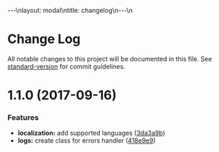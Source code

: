 ---\nlayout: modal\ntitle: changelog\n---\n
# Change Log

All notable changes to this project will be documented in this file. See [standard-version](https://github.com/conventional-changelog/standard-version) for commit guidelines.

<a name="1.1.0"></a>
# 1.1.0 (2017-09-16)


### Features

* **localization:** add supported languages ([3da3a9b](https://github.com/flyve-mdm/flyve-mdm-ios-inventory-agent/commit/3da3a9b))
* **logs:** create class for errors handler ([418e9e9](https://github.com/flyve-mdm/flyve-mdm-ios-inventory-agent/commit/418e9e9))
